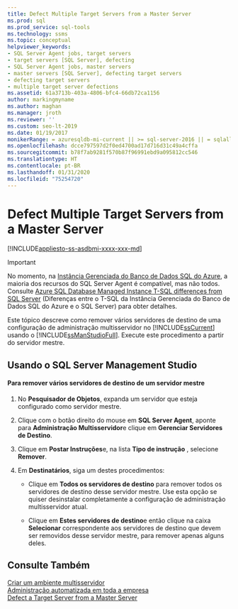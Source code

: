 ```yaml
---
title: Defect Multiple Target Servers from a Master Server
ms.prod: sql
ms.prod_service: sql-tools
ms.technology: ssms
ms.topic: conceptual
helpviewer_keywords:
- SQL Server Agent jobs, target servers
- target servers [SQL Server], defecting
- SQL Server Agent jobs, master servers
- master servers [SQL Server], defecting target servers
- defecting target servers
- multiple target server defections
ms.assetid: 61a3713b-403a-4806-bfc4-66db72ca1156
author: markingmyname
ms.author: maghan
ms.manager: jroth
ms.reviewer: ''
ms.custom: seo-lt-2019
ms.date: 01/19/2017
monikerRange: = azuresqldb-mi-current || >= sql-server-2016 || = sqlallproducts-allversions
ms.openlocfilehash: dcce797597d2f0ed4700ad17d716d31c49a4cffa
ms.sourcegitcommit: b78f7ab9281f570b87f96991ebd9a095812cc546
ms.translationtype: HT
ms.contentlocale: pt-BR
ms.lasthandoff: 01/31/2020
ms.locfileid: "75254720"
---
```

# <a name="defect-multiple-target-servers-from-a-master-server"></a>Defect Multiple Target Servers from a Master Server

[!INCLUDE[appliesto-ss-asdbmi-xxxx-xxx-md](../../includes/appliesto-ss-asdbmi-xxxx-xxx-md.md)]

> [!IMPORTANT]  
> No momento, na [Instância Gerenciada do Banco de Dados SQL do Azure](https://docs.microsoft.com/azure/sql-database/sql-database-managed-instance), a maioria dos recursos do SQL Server Agent é compatível, mas não todos. Consulte [Azure SQL Database Managed Instance T-SQL differences from SQL Server](https://docs.microsoft.com/azure/sql-database/sql-database-managed-instance-transact-sql-information#sql-server-agent) (Diferenças entre o T-SQL da Instância Gerenciada do Banco de Dados SQL do Azure e o SQL Server) para obter detalhes.

Este tópico descreve como remover vários servidores de destino de uma configuração de administração multisservidor no [!INCLUDE[ssCurrent](../../includes/sscurrent-md.md)] usando o [!INCLUDE[ssManStudioFull](../../includes/ssmanstudiofull-md.md)]. Execute este procedimento a partir do servidor mestre.  
  
## <a name="SSMSProcedure"></a>Usando o SQL Server Management Studio  
  
#### <a name="to-defect-multiple-target-servers-from-a-master-server"></a>Para remover vários servidores de destino de um servidor mestre  
  
1.  No **Pesquisador de Objetos**, expanda um servidor que esteja configurado como servidor mestre.  
  
2.  Clique com o botão direito do mouse em **SQL Server Agent**, aponte para **Administração Multisservidor**e clique em **Gerenciar Servidores de Destino**.  
  
3.  Clique em **Postar Instruções**e, na lista **Tipo de instrução** , selecione **Remover**.  
  
4.  Em **Destinatários**, siga um destes procedimentos:  
  
    -   Clique em **Todos os servidores de destino** para remover todos os servidores de destino desse servidor mestre. Use esta opção se quiser desinstalar completamente a configuração de administração multisservidor atual.  
  
    -   Clique em **Estes servidores de destino**e então clique na caixa **Selecionar** correspondente aos servidores de destino que devem ser removidos desse servidor mestre, para remover apenas alguns deles.  
  
## <a name="see-also"></a>Consulte Também  
[Criar um ambiente multisservidor](../../ssms/agent/create-a-multiserver-environment.md)  
[Administração automatizada em toda a empresa](../../ssms/agent/automated-administration-across-an-enterprise.md)  
[Defect a Target Server from a Master Server](../../ssms/agent/defect-a-target-server-from-a-master-server.md)  
  
